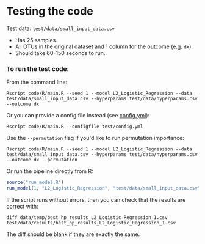 # Testing the code

Test data: `test/data/small_input_data.csv`

- Has 25 samples.
- All OTUs in the original dataset and 1 column for the outcome (e.g. `dx`).
- Should take 60-150 seconds to run.

### To run the test code:

From the command line:
```
Rscript code/R/main.R --seed 1 --model L2_Logistic_Regression --data  test/data/small_input_data.csv --hyperparams test/data/hyperparams.csv --outcome dx
```

Or you can provide a config file instead (see [config.yml](config.yml)):
```
Rscript code/R/main.R --configfile test/config.yml
```

Use the `--permutation` flag if you'd like to run permutation importance:
```
Rscript code/R/main.R --seed 1 --model L2_Logistic_Regression --data  test/data/small_input_data.csv --hyperparams test/data/hyperparams.csv --outcome dx --permutation
```

Or run the pipeline directly from R:
```R
source("run_model.R")
run_model(1, "L2_Logistic_Regression", "test/data/small_input_data.csv", "test/data/hyperparams.csv", "dx", permutation = FALSE)
```

If the script runs without errors, then you can check that the results are correct with:
```
diff data/temp/best_hp_results_L2_Logistic_Regression_1.csv test/data/results/best_hp_results_L2_Logistic_Regression_1.csv
```

The diff should be blank if they are exactly the same.
